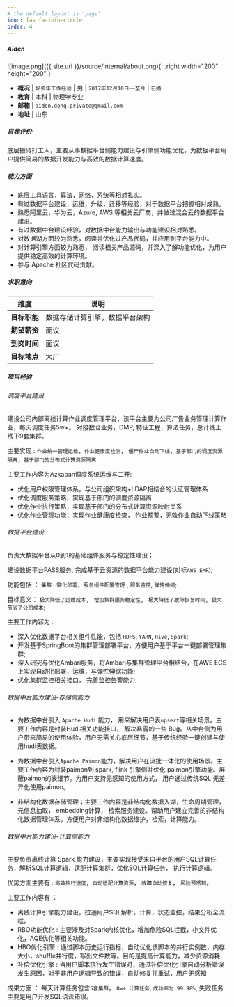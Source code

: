 ```yaml
---
# the default layout is 'page'
icon: fas fa-info-circle
order: 4
---
```


##### Aiden

![image.png]({{ site.url }}/source/internal/about.png){: .right width="200" height="200" }

- **概况** | `好多年工作经验` | 男 | `2017年12月10日`—`至今` |   `已婚` 
- **教育** | 本科 | 物理学专业 
- **邮箱** | `aiden.dong.private@gmail.com` 
- **地址** | 山东

##### 自我评价

底层搬砖打工人，主要从事数据平台侧能力建设与引擎侧功能优化，为数据平台用户提供简易的数据开发能力与高效的数据计算速度。

##### 能力方面

- 底层工具语言，算法，网络，系统等相对扎实。
- 有过数据平台建设，运维，升级，迁移等经验，对于数据平台把握相对成熟。
-  熟悉阿里云，华为云，Azure,  AWS 等相关云厂商，并做过混合云的数据平台建设。
- 有过数据中台建设经验，对数据中台能力输出与功能建设相对熟悉。
- 对数据湖方面较为熟悉，阅读并优化过产品代码，并应用到平台能力中。
- 对计算引擎方面较为熟悉， 阅读相关产品源码，并深入了解功能优化，为用户提供稳定高效的计算环境。
- 参与 Apache 社区代码贡献。

##### 求职意向

维度 | 说明 |
-- | -- | 
**目标职能** | 数据存储计算引擎，数据平台架构 | 
**期望薪资** | 面议 |
**到岗时间** | 面议 |
**目标地点** | 大厂 | 

##### 项目经验

###### 调度平台建设

建设公司内部离线计算作业调度管理平台，该平台主要为公司广告业务管理计算作业，每天调度任务5w+。
对接数仓业务，DMP, 特征工程，算法任务，总计线上线下9套集群。

主要实现 : `作业统一管理运维`，`作业健康度检测`， `僵尸作业自动下线`，`基于部门的调度资源隔离`，`基于部门的分布式计算资源隔离`

主要工作内容为Azkaban调度系统运维与二开: 

- 优化用户权限管理体系，与公司组织架构+LDAP相结合的认证管理体系
- 优化调度服务策略，实现基于部门的调度资源隔离
- 优化作业执行策略，实现基于部门的分布式计算资源映射关系
- 优化作业管理功能，实现作业健康度检查， 作业预警，无效作业自动下线策略

###### 数据平台建设

负责大数据平台从0到1的基础组件服务与稳定性建设；

建设数据平台PASS服务, 完成基于云资源的数据平台能力建设(对标`AWS EMR`);

功能包括 ： `集群一键化部署`，`服务组件配置管理` , `服务监控`, `弹性伸缩`;

目标意义： `极大降低了运维成本`， `增加集群服务稳定性`， `极大降低了故障恢复时间`，`极大节省了公司成本`;

主要工作内容为 : 

- 深入优化数据平台相关组件性能，包括 `HDFS`, `YARN`, `Hive`, `Spark`; 
- 开发基于SpringBoot的集群管理部署平台，方便用户基于平台一键部署管理集群;
- 深入研究与优化Ambari服务，将Ambari与集群管理平台相结合，在AWS ECS上实现自动化部署，运维，与弹性伸缩功能;
- 优化集群监控相关接口， 完善监控告警能力;

###### 数据中台能力建设-存储侧能力

- 为数据中台引入 `Apache Hudi` 能力， 用来解决用户表`upsert`等相关场景。主要工作内容是封装Hudi相关功能接口， 解决暴露的一些 Bug。从中台侧为用户带来简易的使用体验，用户无需关心底层细节，基于传统经验一键创建与使用hudi表数据。

- 为数据中台引入`Apache Paimon`能力，解决用户在流批一体化的使用场景。主要工作内容为封装paimon到 spark, flink 引擎侧并优化 paimon引擎功能。屏蔽paimon的表细节。为用户支持无感知的使用方式， 用户通过传统SQL 无差异化使用paimon。

- 非结构化数据存储管理；主要工作内容是非结构化数据入湖，生命周期管理， 元信息抽取， embedding计算， 检索服务建设。帮助用户建立完善的非结构化数据管理体系。方便用户对非结构化数据维护，检索，计算能力。


###### 数据中台能力建设-计算侧能力

主要负责离线计算 Spark 能力建设，主要实现接受来自平台的用户SQL计算任务，解析SQL计算逻辑，适配计算集群，优化SQL计算任务， 执行计算逻辑。

优势方面主要有 : `高效执行速度`，`自动适配计算资源`， `故障自动修复`， `风险预感知`。

主要工作内容有 ： 

- 离线计算引擎能力建设，拉通用户SQL解析，计算，状态监控，结果分析全流程。
- RBO功能优化 : 主要涉及对Spark内核优化，增加危险SQL拦截，小文件优化，AQE优化等相关功能。
- HBO优化引擎 : 通过脚本历史运行指标，自动优化该脚本的并行实例数，内存大小，shuffle并行度，写出文件数等。目的是提高计算能力，减少资源消耗
- 补偿优化引擎 : 当用户脚本执行发生错误时，通过补偿优化引擎自动分析错误发生原因，对于非用户逻辑导致的错误，自动修复并重试，用户无感知 

成果方面 ： 每天计算任务包含`5套集群`， `8w+ 计算任务`, `成功率为 99.98%`, 失败任务主要是用户开发SQL语法错误。